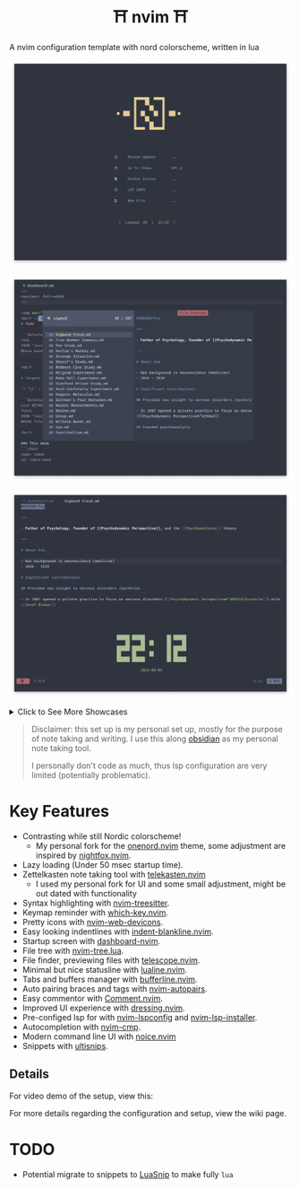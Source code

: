 <h1 align="center"> &#9961 nvim &#9961 </h1>

A nvim configuration template with nord colorscheme, written in lua

![home](image/homepage.png)

![telescope](image/show_files.png)

![markdown](image/show_time.png)

<details>
<summary>Click to See More Showcases</summary>
    <img src="image/show_heading.png" alt="show_files" width="500">
    <img src="image/latex.png" alt="Reference" width="500">
    <img src="image/show_plugin.png" alt="Plugins" width="500">
</details>

> Disclaimer: this set up is my personal set up, mostly for the purpose of note taking  and writing. I use this along [obsidian](https://obsidian.md/) as my personal note taking tool.
>
> I personally don't code as much, thus lsp configuration are very limited (potentially problematic).


# Key Features

- Contrasting while still Nordic colorscheme!
    - My personal fork for the [onenord.nvim](https://github.com/rmehri01/onenord.nvim) theme, some adjustment are inspired by [nightfox.nvim](https://github.com/EdenEast/nightfox.nvim).
- Lazy loading (Under 50 msec startup time).
- Zettelkasten note taking tool with [telekasten.nvim](https://github.com/renerocksai/telekasten.nvim)
    - I used my personal fork for UI and some small adjustment, might be out dated with functionality
- Syntax highlighting with [nvim-treesitter](https://github.com/nvim-treesitter/nvim-treesitter).
- Keymap reminder with [which-key.nvim](https://github.com/folke/which-key.nvim).
- Pretty icons with [nvim-web-devicons](https://github.com/kyazdani42/nvim-web-devicons).
- Easy looking indentlines with [indent-blankline.nvim](https://github.com/lukas-reineke/indent-blankline.nvim).
- Startup screen with [dashboard-nvim](https://github.com/glepnir/dashboard-nvim).
- File tree with [nvim-tree.lua](https://github.com/kyazdani42/nvim-tree.lua).
- File finder, previewing files with [telescope.nvim](https://github.com/nvim-telescope/telescope.nvim).
- Minimal but nice statusline with [lualine.nvim](https://github.com/nvim-lualine/lualine.nvim).
- Tabs and buffers manager with [bufferline.nvim](https://github.com/akinsho/bufferline.nvim).
- Auto pairing braces and tags with [nvim-autopairs](https://github.com/windwp/nvim-autopairs).
- Easy commentor with [Comment.nvim](https://github.com/numToStr/Comment.nvim).
- Improved UI experience with [dressing.nvim](https://github.com/stevearc/dressing.nvim).
- Pre-configed lsp for with [nvim-lspconfig](https://github.com/neovim/nvim-lspconfig) and [nvim-lsp-installer](https://github.com/williamboman/nvim-lsp-installer).
- Autocompletion with [nvim-cmp](https://github.com/hrsh7th/nvim-cmp).
- Modern command line UI with [noice.nvim](https://github.com/folke/noice.nvim)
- Snippets with [ultisnips](https://github.com/SirVer/ultisnips).


## Details

For video demo of the setup, view this:

For more details regarding the configuration and setup, view the wiki page.

# TODO

- Potential migrate to snippets to [LuaSnip](https://github.com/L3MON4D3/LuaSnip) to make fully `lua`
